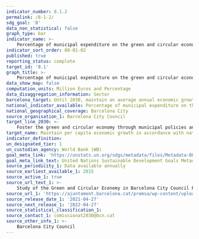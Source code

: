 ```yaml
---
indicator_number: 8.1.2
permalink: /8-1-2/
sdg_goal: '8'
data_non_statistical: false
graph_type: bar
indicator_name: >-
    Percentage of municipal expenditure on the green and circular economy sector, over total budget expenditure
indicator_sort_order: 08-01-02
published: true
reporting_status: complete
target_id: '8.1'
graph_title: >-
    Percentage of municipal expenditure on the green and circular economy sector, over total budget expenditure
data_show_map: false
computation_units: Million Euros and Percentage 
data_disaggregation_information: Sector
barcelona_target: Until 2030, maintain an average annual economic growth of around 1.2%, placing the focus of new growth on the green and circular economy, as well as on the digital sector 
national_indicator_available: Percentage of municipal expenditure on the green and circular economy sector, over total budget expenditure
national_geographical_coverage: Barcelona City
source_organisation_1: Barcelona City Council
target_line_2030: >-
    Foster the green and circular economy through municipal policies and services. Target 2030: to be determined
target_name: Maintain per capita economic growth in accordance with national circumstances and, in particular, at least a 7% growth in annual Gross Domestic Product in the least developed countries
indicator_definition:
un_designated_tier: 1
un_custodian_agency: World Bank (WB)
goal_meta_link: 'https://unstats.un.org/sdgs/metadata/files/Metadata-08-01-01.pdf'
goal_meta_link_text: United Nations Sustainable Development Goals Metadata (pdf 894kB)
source_periodicity_1: Data available annually
source_earliest_available_1: 2015
source_active_1: true
source_url_text_1: >-
    Study of the Green and Circular Economy in Barcelona City Council Policies
source_url_1: 'https://ajuntament.barcelona.cat/premsa/wp-content/uploads/2019/01/Estudi-Economia-Circular-2018-ok002.pdf'
source_release_date_1: '2021-04-27'
source_next_release_1: '2022-04-27'
source_statistical_classification_1: 
source_contact_1: comissionat2030@bcn.cat
source_other_info_1: >-
    Barcelona City Council
---
```

